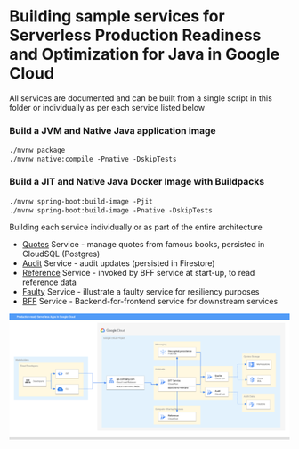 # Building sample services for Serverless Production Readiness and Optimization for Java in Google Cloud 
All services are documented and can be built from a single script in this folder or individually as per each service listed below

### Build a JVM and Native Java application image
```
./mvnw package 
./mvnw native:compile -Pnative -DskipTests
```

### Build a JIT and Native Java Docker Image with Buildpacks
```
./mvnw spring-boot:build-image -Pjit
./mvnw spring-boot:build-image -Pnative -DskipTests
```
Building each service individually or as part of the entire architecture
* [Quotes](quotes/README.md) Service - manage quotes from famous books, persisted in CloudSQL (Postgres)
* [Audit](audit/README.md) Service - audit updates (persisted in Firestore)
* [Reference](reference/README.md) Service - invoked by BFF service at start-up, to read reference data
* [Faulty](faulty/README.md) Service - illustrate a faulty service for resiliency purposes
* [BFF](bff/README.md) Service - Backend-for-frontend service for downstream services


![App](../images/prod-readiness1.png)
